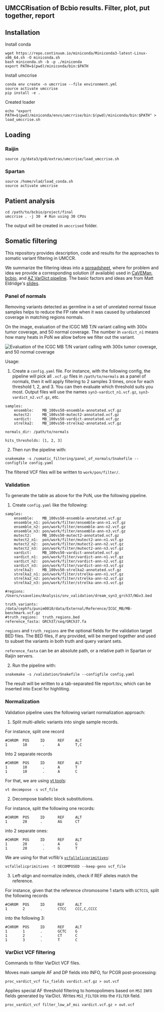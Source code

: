 UMCCRisation of Bcbio results. Filter, plot, put together, report
-----------------------------------------------------------------

## Installation
Install conda
```
wget https://repo.continuum.io/miniconda/Miniconda3-latest-Linux-x86_64.sh -O miniconda.sh
bash miniconda.sh -b -p ./miniconda
export PATH=$(pwd)/miniconda/bin:$PATH
```

Install umccrise
```
conda env create -n umcrrise --file environment.yml
source activate umccrise
pip install -e .
```

Created loader
```
echo "export PATH=$(pwd)/miniconda/envs/umcrrise/bin:$(pwd)/miniconda/bin:$PATH" > load_umccrise.sh
```

## Loading

### Raijin
```
source /g/data3/gx8/extras/umccrise/load_umccrise.sh
```

### Spartan
```
source /home/vlad/load_conda.sh
source activate umccrise
```

## Patient analysis
```
cd /path/to/bcbio/project/final
umccrise . -j 30  # Run using 30 CPUs
```
The output will be created in `umccrised` folder.


## Somatic filtering

This repository provides description, code and results for the approaches to somatic variant filtering in UMCCR.

We summarize the filtering ideas into a [spreadsheet](https://docs.google.com/spreadsheets/d/1Xbz4nW76mofKb9ym3C725W035qkA7JuUu8_FvYSCOT0/edit#gid=0), where for problem and idea we provide a corresponding solution (if available) used in [CaVEMan](https://github.com/cancerit/cgpCaVEManWrapper), [bcbio](http://bcb.io/2015/03/05/cancerval/), and [AZ VarDict pipeline](vardict/vardict_filtering.md). The basic factors and ideas are from Matt Eldridge's [slides](https://bioinformatics-core-shared-training.github.io/cruk-summer-school-2017/Day3/somatic_snv_filtering.html).

### Panel of normals

Removing variants detected as germline in a set of unrelated normal tissue samples helps to reduce the FP rate when it was caused by unbalanced coverage in matching regions normals.

On the image, evaluation of the ICGC MB T/N variant calling with 300x tumor coverage, and 50 normal coverage. The number in `vardict_n1` means how many heats in PoN we allow before we filter out the variant.

![Evaluation of the ICGC MB T/N variant calling with 300x tumor coverage, and 50 normal coverage](benchmark_50_300.png)

Usage:

1. Create a `config.yaml` file. For instance, with the following config, the pipeline will pick all `.vcf.gz` files in `/path/to/normals` as a panel of normals, then it will apply filtering to 2 samples 3 times, once for each threshold 1, 2, and 3. You can then evaluate which threshold suits you most. Output files will use the names `syn3-vardict_n1.vcf.gz`, `syn3-vardict_n2.vcf.gz`, etc.
```
samples:
    ensemble:    MB_100vs50-ensemble-annotated.vcf.gz
    mutect2:     MB_100vs50-mutect2-annotated.vcf.gz
    vardict:     MB_100vs50-vardict-annotated.vcf.gz
    strelka2:    MB_100vs50-strelka2-annotated.vcf.gz

normals_dir: /path/to/normals

hits_thresholds: [1, 2, 3]
```

2. Then run the pipeline with:
```
snakemake -s /somatic_filtering/panel_of_normals/Snakefile --configfile config.yaml
```
The filtered VCF files will be written to `work/pon/filter/`.

### Validation

To generate the table as above for the PoN, use the following pipeline. 

1. Create `config.yaml` like the following:
```
samples:
    ensemble:    MB_100vs50-ensemble-annotated.vcf.gz
    ensemble_n1: pon/work/filter/ensemble-ann-n1.vcf.gz
    ensemble_n2: pon/work/filter/ensemble-ann-n2.vcf.gz
    ensemble_n3: pon/work/filter/ensemble-ann-n3.vcf.gz
    mutect2:     MB_100vs50-mutect2-annotated.vcf.gz
    mutect2_n1:  pon/work/filter/mutect2-ann-n1.vcf.gz
    mutect2_n2:  pon/work/filter/mutect2-ann-n2.vcf.gz
    mutect2_n3:  pon/work/filter/mutect2-ann-n3.vcf.gz
    vardict:     MB_100vs50-vardict-annotated.vcf.gz
    vardict_n1:  pon/work/filter/vardict-ann-n1.vcf.gz
    vardict_n2:  pon/work/filter/vardict-ann-n2.vcf.gz
    vardict_n3:  pon/work/filter/vardict-ann-n3.vcf.gz
    strelka2:    MB_100vs50-strelka2-annotated.vcf.gz
    strelka2_n1: pon/work/filter/strelka-ann-n1.vcf.gz
    strelka2_n2: pon/work/filter/strelka-ann-n2.vcf.gz
    strelka2_n3: pon/work/filter/strelka-ann-n3.vcf.gz

#regions: /Users/vsaveliev/Analysis/snv_validation/dream_syn3_grch37/NGv3.bed

truth_variants:  /data/cephfs/punim0010/data/External/Reference/ICGC_MB/MB-benchmark.vcf.gz
#truth_regions:  truth_regions.bed
reference_fasta: GRCh37/seq/GRCh37.fa
```

`regions` and `truth_regions` are the optional fields for the validation target BED files. The BED files, if any provided, will be merged together and used to subset the variants in both truth and query variant sets.

`reference_fasta` can be an absolute path, or a relative path in Spartan or Raijin servers.

2. Run the pipeline with:
```
snakemake -s /validation/Snakefile --configfile config.yaml
```
The result will be written to a tab-separated file report.tsv, which can be inserted into Excel for highliting.

### Normalization

Validation pipeline uses the following variant normalization approach:

1. Split multi-allelic variants into single sample records.

For instance, split one record 
```
#CHROM  POS     ID      REF     ALT
1       10       .      A       T,C
```
Into 2 separate records
```
#CHROM  POS     ID      REF     ALT
1       10       .      A       T
1       10       .      A       C
```
For that, we are using [vt tools](https://github.com/atks/vt):
```
vt decompose -s vcf_file
```

2. Decompose biallelic block substitutions. 

For instance, split the following one records:

```
#CHROM  POS     ID      REF     ALT
1       20      .       AG      CT       
```
into 2 separate ones:
```
#CHROM  POS     ID      REF     ALT
1       20       .      A       G
1       20       .      G       T
```

We are using for that vcflib's [`vcfallelicprimitives`](https://github.com/vcflib/vcflib#vcfallelicprimitives):

```
vcfallelicprimitives -t DECOMPOSED --keep-geno vcf_file
```

3. Left-align and normalize indels, check if REF alleles match the reference.

For instance, given that the reference chromosome 1 starts with `GCTCCG`, split the following records
```
#CHROM  POS     ID      REF     ALT
1       2       .       CTCC    CCC,C,CCCC
```
into the following 3:
```
#CHROM  POS     ID      REF     ALT
1       1       .       GCTC    G
1       2       .       CT      C
1       3       .       T       C
```

### VarDict VCF filtering

Commands to filter VarDict VCF files.

Moves main sample AF and DP fields into INFO, for PCGR post-processing:
```
proc_vardict_vcf fix_fields vardict.vcf.gz > out.vcf
```

Applies special AF threshold filtering to homopolimers based on `MSI` `INFO` fields generated by VarDict. Writes `MSI_FILTER` into the `FILTER` field.
```
proc_vardict_vcf filter_low_af_msi vardict.vcf.gz > out.vcf
```








